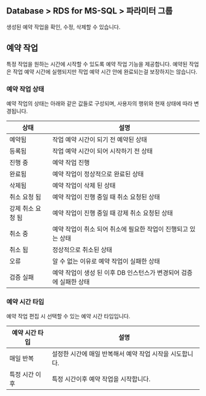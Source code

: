 ## Database > RDS for MS-SQL > 파라미터 그룹

생성된 예약 작업을 확인, 수정, 삭제할 수 있습니다.

## 예약 작업

특정 작업을 원하는 시간에 시작할 수 있도록 예약 작업 기능을 제공합니다. 예약된 작업은 작업 예약 시간에 실행되지만 작업 예약 시간 안에 완료되는걸 보장하지는 않습니다.

### 예약 작업 상태

예약 작업의 상태는 아래와 같은 값들로 구성되며, 사용자의 행위와 현재 상태에 따라 변경됩니다.

| 상태         | 설명                                      |
|------------|-----------------------------------------|
| 예약됨        | 작업 예약 시간이 되기 전 예약된 상태                   |
| 등록됨        | 작업 예약 시간이 되어 시작하기 전 상태                  |
| 진행 중       | 예약 작업 진행                                |
| 완료됨        | 예약 작업이 정상적으로 완료된 상태                     |
| 삭제됨        | 예약 작업이 삭제 된 상태                          |
| 취소 요청 됨    | 예약 작업이 진행 중일 때 취소 요청된 상태                |
| 강제 취소 요청 됨 | 예약 작업이 진행 중일 때 강제 취소 요청된 상태             |
| 취소 중       | 예약 작업이 취소 되어 취소에 필요한 작업이 진행되고 있는 상태     |
| 취소 됨       | 정상적으로 취소된 상태                            |
| 오류         | 알 수 없는 이유로 예약 작업이 실패한 상태                |
| 검증 실패 | 예약 작업이 생성 된 이후 DB 인스턴스가 변경되어 검증에 실패한 상태 |

### 예약 시간 타입

예약 작업 편집 시 선택할 수 있는 예약 시간 타입입니다.

| 예약 시간 타입 | 설명                               |
|----------|----------------------------------|
| 매일 반복    | 설정한 시간에 매일 반복해서 예약 작업 시작을 시도합니다. |
| 특정 시간 이후 | 특정 시간이후 예약 작업을 시작합니다.            |
